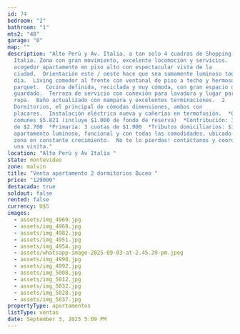```yaml
---
id: 74
bedroom: "2"
bathroom: "1"
mts2: "48"
garage: "0"
map: ""
description: "Alto Perú y Av. Italia, a tan solo 4 cuadras de Shopping Plaza
  Italia. Zona con gran movimiento, excelente locomoción y servicios.  Hermoso y
  acogedor apartamento en piso alto con espectacular vista de la
  ciudad.  Orientación este / oeste hace que sea sumamente luminoso todo el
  día.  Living comedor al frente con ventanal de piso a techo y hermoso piso de
  parquet.  Cocina definida, reciclada y muy cómoda, con gran espacio de
  guardado.  Terraza de servicio con conexión para lavadora y lugar para colgar
  ropa.  Baño actualizado con mampara y excelentes terminaciones.  2
  Dormitorios, el principal de cómodas dimensiones, ambos con
  placares.  Instalación eléctrica nueva y cañerías en termofusión.  *Gastos
  comunes $5.821 (incluye $1.000 de fondo de reserva)  *Contribución: 3 cuotas
  de $2.700  *Primaria: 3 cuotas de $1.900  *Tributos domiciliarios: $1.300  Un
  apartamento luminoso, funcional y con todas las comodidades, ubicado en una
  zona en constante crecimiento.  No te lo pierdas! contáctanos y coordinemos
  una visita."
location: "Alto Perù y Av Italia "
state: montevideo
zone: malvin
title: "Venta apartamento 2 dormitorios Buceo "
price: "129000"
destacada: true
soldout: false
rented: false
currency: U$S
images:
  - assets/img_4969.jpg
  - assets/img_4968.jpg
  - assets/img_4982.jpg
  - assets/img_4951.jpg
  - assets/img_4954.jpg
  - assets/whatsapp-image-2025-09-03-at-2.45.39-pm.jpeg
  - assets/img_4990.jpg
  - assets/img_4992.jpg
  - assets/img_5008.jpg
  - assets/img_5012.jpg
  - assets/img_5032.jpg
  - assets/img_5028.jpg
  - assets/img_5037.jpg
propertyType: apartamentos
listType: ventas
date: September 3, 2025 5:09 PM
---
```

